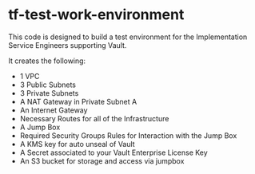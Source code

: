 # tf-test-work-environment
This code is designed to build a test environment for the Implementation Service Engineers supporting Vault. 

It creates the following:
 * 1 VPC
 * 3 Public Subnets
 * 3 Private Subnets
 * A NAT Gateway in Private Subnet A
 * An Internet Gateway
 * Necessary Routes for all of the Infrastructure
 * A Jump Box
 * Required Security Groups Rules for Interaction with the Jump Box
 * A KMS key for auto unseal of Vault
 * A Secret associated to your Vault Enterprise License Key
 * An S3 bucket for storage and access via jumpbox